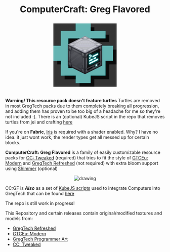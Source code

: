 <h1 align = "center"> ComputerCraft: Greg Flavored
<p></p>
<p align = "center"> <img src="projectfiles/blender/renders/animatedicon.webp" alt="logo animation" width="200"/></p></h1>

**Warning! This resource pack doesn't feature turtles** Turtles are removed in most GregTech packs due to them completely breaking all progression, and adding them has proven to be too big of a headache for me so they're not included :<zero-width space>(. There is an (optional) KubeJS script in the repo that removes turtles from jei and crafting [here](https://github.com/BirbIrl/ComputerCraft-Greg-Flavored/tree/main/KubeJS)



If you're on **Fabric**, [Iris](https://github.com/IrisShaders/Iris) is required with a shader enabled. Why? I have no idea. it just wont work, the render types get all messed up for certain blocks.


**ComputerCraft: Greg Flavored** is a family of easily customizable resource packs for [CC: Tweaked](https://github.com/cc-tweaked/CC-Tweaked) (required) that tries to fit the style of [GTCEu: Modern](https://github.com/GregTechCEu/GregTech-Modern) and [GregTech Refreshed](https://github.com/ULSTICK/GregTechRefreshed) (not required) with extra bloom support using [Shimmer](https://github.com/Low-Drag-MC/Shimmer) (optional)




<p align = "center"> <img src="projectfiles/davinciresolve/renders/out.webp" alt="drawing"></p>



CC:GF is ***Also*** as a set of [KubeJS scripts](https://github.com/KubeJS-Mods/KubeJS) used to integrate Computers into GregTech that can be found [here](https://github.com/BirbIrl/ComputerCraft-Greg-Flavored/tree/main/KubeJS)



The repo is still work in progress!



This Repository and certain releases contain original/modified textures and models from:
- [GregTech Refreshed](https://github.com/ULSTICK/GregTechRefreshed)
- [GTCEu: Modern](https://github.com/GregTechCEu/GregTech-Modern)
- [GregTech Programmer Art](https://github.com/marisathewitch/Gregtech-1.19-Programmer-art)
- [CC: Tweaked](https://github.com/cc-tweaked/CC-Tweaked)





